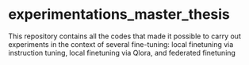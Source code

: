 # experimentations_master_thesis
This repository contains all the codes that made it possible to carry out experiments in the context of several fine-tuning: local finetuning via instruction tuning, local finetuning via Qlora, and federated finetuning
